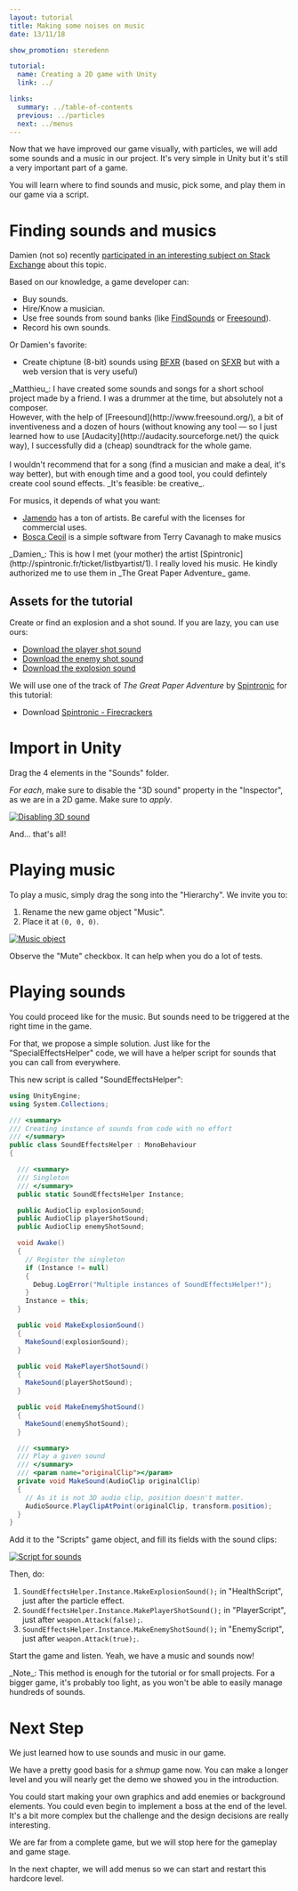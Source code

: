 ```yaml
---
layout: tutorial
title: Making some noises on music
date: 13/11/18

show_promotion: steredenn

tutorial:
  name: Creating a 2D game with Unity
  link: ../

links:
  summary: ../table-of-contents
  previous: ../particles
  next: ../menus
---
```


Now that we have improved our game visually, with particles, we will add some sounds and a music in our project. It's very simple in Unity but it's still a very important part of a game.

You will learn where to find sounds and music, pick some, and play them in our game via a script.

# Finding sounds and musics

Damien (not so) recently [participated in an interesting subject on Stack Exchange](http://gamedev.stackexchange.com/questions/22525/how-does-a-one-man-developer-do-its-games-sounds) about this topic.

Based on our knowledge, a game developer can:

- Buy sounds.
- Hire/Know a musician.
- Use free sounds from sound banks (like [FindSounds](http://www.findsounds.com/) or [Freesound](http://www.freesound.org/)).
- Record his own sounds.

Or Damien's favorite:

- Create chiptune (8-bit) sounds using [BFXR](http://www.bfxr.net/) (based on [SFXR](http://drpetter.se/project_sfxr.html) but with a web version that is very useful)

<md-info>
_Matthieu_: I have created some sounds and songs for a short school project made by a friend. I was a drummer at the time, but absolutely not a composer. <br />However, with the help of [Freesound](http://www.freesound.org/), a bit of inventiveness and a dozen of hours (without knowing any tool — so I just learned how to use [Audacity](http://audacity.sourceforge.net/) the quick way), I successfully did a (cheap) soundtrack for the whole game. <br /><br />I wouldn't recommend that for a song (find a musician and make a deal, it's way better), but with enough time and a good tool, you could defintely create cool sound effects. _It's feasible: be creative_.
</md-info>

For musics, it depends of what you want:
- [Jamendo](http://www.jamendo.com/) has a ton of artists. Be careful with the licenses for commercial uses.
- [Bosca Ceoil](http://distractionware.com/blog/2013/08/bosca-ceoil/) is a simple software from Terry Cavanagh to make musics

<md-info>
_Damien_: This is how I met (your mother) the artist [Spintronic](http://spintronic.fr/ticket/listbyartist/1). I really loved his music. He kindly authorized me to use them in _The Great Paper Adventure_ game.
</md-info>

## Assets for the tutorial

Create or find an explosion and a shot sound. If you are lazy, you can use ours:

- [Download the player shot sound][sound_shot_player]
- [Download the enemy shot sound][sound_shot_enemy]
- [Download the explosion sound][sound_explosion]

We will use one of the track of _The Great Paper Adventure_ by [Spintronic](http://spintronic.fr/ticket/listbyartist/1) for this tutorial:

- Download [Spintronic - Firecrackers](http://spintronic.fr/song/download/45?format=mp3)

# Import in Unity

Drag the 4 elements in the "Sounds" folder.

_For each_, make sure to disable the "3D sound" property in the "Inspector", as we are in a 2D game. Make sure to _apply_.

[ ![Disabling 3D sound][3dsound]][3dsound]

And... that's all!

# Playing music

To play a music, simply drag the song into the "Hierarchy". We invite you to:

1. Rename the new game object "Music".
2. Place it at `(0, 0, 0)`.

[ ![Music object][music]][music]

Observe the "Mute" checkbox. It can help when you do a lot of tests.

# Playing sounds

You could proceed like for the music. But sounds need to be triggered at the right time in the game.

For that, we propose a simple solution. Just like for the "SpecialEffectsHelper" code, we will have a helper script for sounds that you can call from everywhere.

This new script is called "SoundEffectsHelper":

```csharp
using UnityEngine;
using System.Collections;

/// <summary>
/// Creating instance of sounds from code with no effort
/// </summary>
public class SoundEffectsHelper : MonoBehaviour
{

  /// <summary>
  /// Singleton
  /// </summary>
  public static SoundEffectsHelper Instance;

  public AudioClip explosionSound;
  public AudioClip playerShotSound;
  public AudioClip enemyShotSound;

  void Awake()
  {
    // Register the singleton
    if (Instance != null)
    {
      Debug.LogError("Multiple instances of SoundEffectsHelper!");
    }
    Instance = this;
  }

  public void MakeExplosionSound()
  {
    MakeSound(explosionSound);
  }

  public void MakePlayerShotSound()
  {
    MakeSound(playerShotSound);
  }

  public void MakeEnemyShotSound()
  {
    MakeSound(enemyShotSound);
  }

  /// <summary>
  /// Play a given sound
  /// </summary>
  /// <param name="originalClip"></param>
  private void MakeSound(AudioClip originalClip)
  {
    // As it is not 3D audio clip, position doesn't matter.
    AudioSource.PlayClipAtPoint(originalClip, transform.position);
  }
}
```

Add it to the "Scripts" game object, and fill its fields with the sound clips:

[ ![Script for sounds][sound_script]][sound_script]

Then, do:

1. `SoundEffectsHelper.Instance.MakeExplosionSound();` in "HealthScript", just after the particle effect.
2. `SoundEffectsHelper.Instance.MakePlayerShotSound();` in "PlayerScript", just after `weapon.Attack(false);`.
3. `SoundEffectsHelper.Instance.MakeEnemyShotSound();` in "EnemyScript", just after `weapon.Attack(true);`.

Start the game and listen. Yeah, we have a music and sounds now!

<md-note>
_Note_: This method is enough for the tutorial or for small projects. For a bigger game, it's probably too light, as you won't be able to easily manage hundreds of sounds.
</md-note>

# Next Step

We just learned how to use sounds and music in our game.

We have a pretty good basis for a _shmup_ game now. You can make a longer level and you will nearly get the demo we showed you in the introduction.

You could start making your own graphics and add enemies or background elements. You could even begin to implement a boss at the end of the level. It's a bit more complex but the challenge and the design decisions are really interesting.

We are far from a complete game, but we will stop here for the gameplay and game stage.

In the next chapter, we will add menus so we can start and restart this hardcore level.

[3dsound]: ./-img/3dsound.png
[music]: ./-img/music.png
[sound_script]: ./-img/sound_script.png

[sound_explosion]: ./-sounds/explosion.wav
[sound_shot_player]: ./-sounds/shot_player.wav
[sound_shot_enemy]: ./-sounds/shot_enemy.wav
